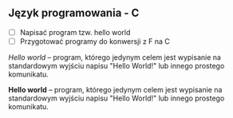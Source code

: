 ## Język programowania - C
* [ ] Napisać program tzw. hello world
* [ ] Przygotować programy do konwersji z F na C

*Hello world* – program, którego jedynym celem jest wypisanie na standardowym wyjściu napisu "Hello World!" lub innego prostego komunikatu.
 
**Hello world** – program, którego jedynym celem jest wypisanie na standardowym wyjściu napisu "Hello World!" lub innego prostego komunikatu.

